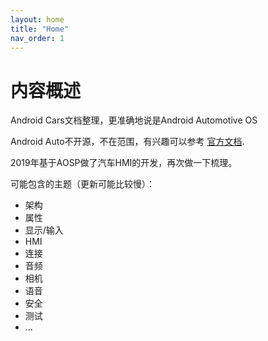 ```yaml
---
layout: home
title: "Home"
nav_order: 1
---
```


# 内容概述

Android Cars文档整理，更准确地说是Android Automotive OS

Android Auto不开源，不在范围，有兴趣可以参考 [官方文档](https://developer.android.com/training/cars#automotive-os).

2019年基于AOSP做了汽车HMI的开发，再次做一下梳理。

可能包含的主题（更新可能比较慢）：

- 架构
- 属性
- 显示/输入
- HMI
- 连接
- 音频
- 相机
- 语音
- 安全
- 测试
- ...
